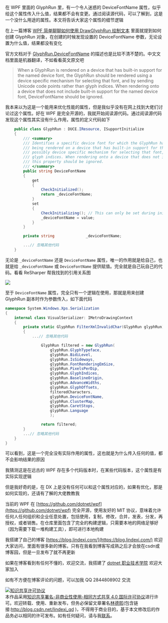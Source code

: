 
在 WPF 里面的 GlyphRun 里，有一个令人迷惑的 DeviceFontName 属性，似乎给这个属性传入什么值，结果都不会有变更。通过阅读源代码，可以了解到，这是一个没什么用途的属性。本文将告诉大家这个属性的细节逻辑

<!--more-->


<!-- CreateTime:2023/1/11 17:03:35 -->
<!-- 博客 -->
<!-- 标签：WPF，渲染，WPF源代码 -->
<!-- 发布 -->

在上一篇博客 [WPF 简单聊聊如何使用 DrawGlyphRun 绘制文本](https://blog.lindexi.com/post/WPF-%E7%AE%80%E5%8D%95%E8%81%8A%E8%81%8A%E5%A6%82%E4%BD%95%E4%BD%BF%E7%94%A8-DrawGlyphRun-%E7%BB%98%E5%88%B6%E6%96%87%E6%9C%AC.html ) 里面就提到如何创建 GlyphRun 对象，在创建的时候发现设置的 DeviceFontName 参数，无论设置为什么值，结果都没有变化

官方文档对于 [GlyphRun.DeviceFontName](https://learn.microsoft.com/zh-cn/dotnet/api/system.windows.media.glyphrun.devicefontname) 的描述也是比较不清不楚的。中文文档里面是机器翻译，不如看看英文原文吧

> When a GlyphRun is rendered on a device that has built-in support for the named device font, the GlyphRun should be rendered using a device specific mechanism for selecting that font, and by sending Unicode code points rather than glyph indices. When rendering onto a device that does not include built-in support for the named device font, DeviceFontName should be ignored.

我本来以为这是一个能用来优化性能的属性，但是我似乎没有在网上找到大佬们讨论过这个属性。好在 WPF 是完全开源的，我就开始阅读源代码。通过阅读源代码发现这个属性其实没有什么作用，属性的定义代码如下

```csharp
    public class GlyphRun : DUCE.IResource, ISupportInitialize
    {
        /// <summary>
        /// Identifies a specific device font for which the GlyphRun has been optimized. When a GlyphRun is
        /// being rendered on a device that has built-in support for this named font, then the GlyphRun should be rendered using a
        /// possibly device specific mechanism for selecting that font, and by sending the Unicode codepoints rather than the
        /// glyph indices. When rendering onto a device that does not include built-in support for the named font,
        /// this property should be ignored.
        /// </summary>
        public string DeviceFontName
        {
            get
            {
                CheckInitialized();
                return _deviceFontName;
            }
            set
            {
                CheckInitializing(); // This can only be set during initialization.
                _deviceFontName = value;
            }
        }

        private string              _deviceFontName;

        ...// 忽略其他代码
    }
```

无论是 `_deviceFontName` 还是 `DeviceFontName` 属性，唯一的作用就是给自己，也就是给 `_deviceFontName` 或 `DeviceFontName` 提供赋值。完全就是自己玩自己的代码。看看 ReSharper 帮我找到的引用关系图

<!-- ![](image/dotnet 读 WPF 源代码笔记 GlyphRun 的 DeviceFontName 的功能是什么/dotnet 读 WPF 源代码笔记 GlyphRun 的 DeviceFontName 的功能是什么0.png) -->

![](http://cdn.lindexi.site/lindexi%2F2023111177506058.jpg)

至于 `DeviceFontName` 属性，完全只有一个逻辑在使用，那就是用来创建 GlyphRun 副本时作为参数传入，如下面代码

```csharp
namespace System.Windows.Xps.Serialization
{
    internal class VisualSerializer: IMetroDrawingContext
    {
        private static GlyphRun FilterXmlInvalidChar(GlyphRun glyphRun)
        {
            ...// 忽略其他代码

                GlyphRun filtered = new GlyphRun(
                    glyphRun.GlyphTypeface,
                    glyphRun.BidiLevel,
                    glyphRun.IsSideways,
                    glyphRun.FontRenderingEmSize,
                    glyphRun.PixelsPerDip,
                    glyphRun.GlyphIndices,
                    glyphRun.BaselineOrigin,
                    glyphRun.AdvanceWidths,
                    glyphRun.GlyphOffsets,
                    filteredCharacters,
                    glyphRun.DeviceFontName,
                    glyphRun.ClusterMap,
                    glyphRun.CaretStops,
                    glyphRun.Language
                    );

                return filtered;
        }
        ...// 忽略其他代码
    }
}
```

可以看到，这是一个完全没有实际作用的属性，这也就是为什么传入任何的值，都不会影响结果的原因

我猜测这是在远古的 WPF 存在多个代码版本时，在某些代码版本，这个属性是有实际实现逻辑

但是我好奇的是，在 DX 上是没有任何可以和这个属性对应的，如果有优化，那是如何实现的，还请有了解的大佬教教我

当前的 WPF 在 [https://github.com/dotnet/wpf](https://github.com/dotnet/wpf) 完全开源，使用友好的 MIT 协议，意味着允许任何人任何组织和企业任意处置，包括使用，复制，修改，合并，发表，分发，再授权，或者销售。在仓库里面包含了完全的构建逻辑，只需要本地的网络足够好（因为需要下载一堆构建工具），即可进行本地构建


我搭建了自己的博客 [https://blog.lindexi.com/](https://blog.lindexi.com/) 欢迎大家访问，里面有很多新的博客。只有在我看到博客写成熟之后才会放在csdn或博客园，但是一旦发布了就不再更新

如果在博客看到有任何不懂的，欢迎交流，我搭建了 [dotnet 职业技术学院](https://t.me/dotnet_campus) 欢迎大家加入

如有不方便在博客评论的问题，可以加我 QQ 2844808902 交流

<a rel="license" href="http://creativecommons.org/licenses/by-nc-sa/4.0/"><img alt="知识共享许可协议" style="border-width:0" src="https://licensebuttons.net/l/by-nc-sa/4.0/88x31.png" /></a><br />本作品采用<a rel="license" href="http://creativecommons.org/licenses/by-nc-sa/4.0/">知识共享署名-非商业性使用-相同方式共享 4.0 国际许可协议</a>进行许可。欢迎转载、使用、重新发布，但务必保留文章署名[林德熙](http://blog.csdn.net/lindexi_gd)(包含链接:http://blog.csdn.net/lindexi_gd )，不得用于商业目的，基于本文修改后的作品务必以相同的许可发布。如有任何疑问，请与我[联系](mailto:lindexi_gd@163.com)。